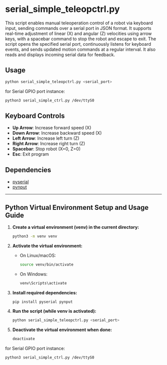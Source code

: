 # serial_simple_teleopctrl.py

This script enables manual teleoperation control of a robot via keyboard input, sending commands over a serial port in JSON format. It supports real-time adjustment of linear (X) and angular (Z) velocities using arrow keys, with a spacebar command to stop the robot and escape to exit. The script opens the specified serial port, continuously listens for keyboard events, and sends updated motion commands at a regular interval. It also reads and displays incoming serial data for feedback.

## Usage

```bash
python serial_simple_teleopctrl.py <serial_port>
```

for Serial GPIO port instance:
```bash
python3 serial_simple_ctrl.py /dev/ttyS0
```


## Keyboard Controls

- **Up Arrow**: Increase forward speed (X)
- **Down Arrow**: Increase backward speed (X)
- **Left Arrow**: Increase left turn (Z)
- **Right Arrow**: Increase right turn (Z)
- **Spacebar**: Stop robot (X=0, Z=0)
- **Esc**: Exit program

## Dependencies

- [pyserial](https://pypi.org/project/pyserial/)
- [pynput](https://pypi.org/project/pynput/)

---

## Python Virtual Environment Setup and Usage Guide

1. **Create a virtual environment (venv) in the current directory:**
    ```bash
    python3 -m venv venv
    ```

2. **Activate the virtual environment:**

    - On Linux/macOS:
        ```bash
        source venv/bin/activate
        ```
    - On Windows:
        ```bash
        venv\Scripts\activate
        ```

3. **Install required dependencies:**
    ```bash
    pip install pyserial pynput
    ```

4. **Run the script (while venv is activated):**
    ```bash
    python serial_simple_teleopctrl.py <serial_port>
    ```

5. **Deactivate the virtual environment when done:**
    ```bash
    deactivate
    ```
for Serial GPIO port instance:
```bash
python3 serial_simple_ctrl.py /dev/ttyS0
```
